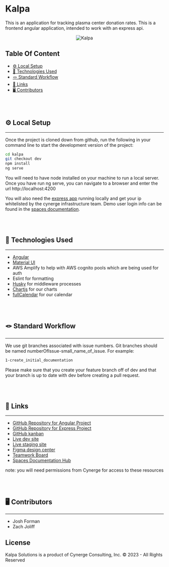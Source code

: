 # Kalpa

This is an application for tracking plasma center donation rates. This is a frontend angular application, intended to work with an express api. 

<div align="center">
  <img src="./src/app/assets/images/readme_logo.png" alt="Kalpa" />
</div>

## Table Of Content

- [⚙️ Local Setup](#%EF%B8%8F-local-setup)
- [💾 Technologies Used](#-technologies-used)
- [🪢 Standard Workflow](#-standard-workflow)
- [🔗 Links](#-links)
- [🖥️ Contributors](#%EF%B8%8F-contributors)
 
<br> 
<br>

## ⚙️ Local Setup
---

Once the project is cloned down from github, run the following in your command line to start the development version of the project:  
```bash
cd kalpa
git checkout dev
npm install
ng serve
```

You will need to have node installed on your machine to run a local server. Once you have run ng serve, you can navigate to a browser and enter the url http://localhost:4200 

You will also need the [express app](https://github.com/cynerge-consulting/kalpa-nodejs) running locally and get your ip whitelisted by the cynerge infrastructure team. Demo user login info can be found in the [spaces documentation](https://cynerge.teamwork.com/spaces/kalpa-team-information/page/6480-kalpa-logins).

<br />
<br />

## 💾 Technologies Used
---
- <a href="https://angular.io/docs">Angular</a>
- <a href="https://material.angular.io/">Material UI</a>
- AWS Amplify to help with AWS cognito pools which are being used for auth
- Eslint for formatting
- [Husky](https://typicode.github.io/husky/#/) for middleware processes
- [Chartjs](https://www.chartjs.org/) for our charts
- [fullCalendar](https://fullcalendar.io/) for our calendar

<br />
<br />

## 🪢 Standard Workflow
---
We use git branches associated with issue numbers. Git branches should be named numberOfIssue-small_name_of_issue. For example: 
```bash
1-create_initial_documentation
```

Please make sure that you create your feature branch off of dev and that your branch is up to date with dev before creating a pull request. 

<br />
<br />

## 🔗 Links
---
- [GitHub Repository for Angular Project](https://github.com/cynerge-consulting/kalpa)
- [GitHub Repository for Express Project](https://github.com/cynerge-consulting/kalpa-nodejs)
- [GitHub kanban](https://github.com/orgs/cynerge-consulting/projects/2/views/1)
- [Live dev site](https://dev.kalpapdmsdev.com/signin)
- [Live staging site](https://stg.kalpapdmsdev.com/signin)
- [Figma design center](https://www.figma.com/file/M7fl2LWGWqKF3MqHIlXx8a/V4-Wireframes-2.0-(hi-fi)?node-id=3626%3A143326&mode=dev)  
- [Teamwork Board](https://cynerge.teamwork.com/app/projects/352923/tasks/board)
- [Spaces Documentation Hub](https://cynerge.teamwork.com/spaces/kalpa-team-information/page/home)

note: you will need permissions from Cynerge for access to these resources

<br />
<br />

## 🖥️ Contributors
---
- Josh Forman
- Zach Joliff

## License
Kalpa Solutions is a product of Cynerge Consulting, Inc. © 2023 - All Rights Reserved
